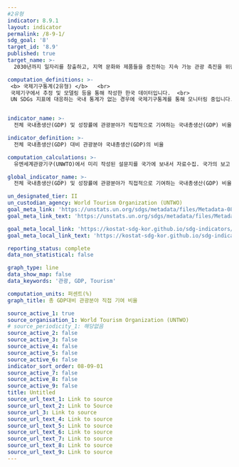 ```yaml
---
#2유형
indicator: 8.9.1
layout: indicator
permalink: /8-9-1/
sdg_goal: '8'
target_id: '8.9'
published: true
target_name: >-
  2030년까지 일자리를 창출하고, 지역 문화와 제품들을 증진하는 지속 가능 관광 촉진을 위한 정책들의 설계 및 시행

computation_definitions: >-
 <b> 국제기구통계(2유형) </b>   <br>
 국제기구에서 추정 및 모델링 등을 통해 작성한 한국 데이터입니다.  <br> 
 UN SDGs 지표에 대응하는 국내 통계가 없는 경우에 국제기구통계를 통해 모니터링 중입니다.


indicator_name: >-
  전체 국내총생산(GDP) 및 성장률에 관광분야가 직접적으로 기여하는 국내총생산(GDP) 비율

indicator_definition: >-
  전체 국내총생산(GDP) 대비 관광분야 국내총생산(GDP)의 비율

computation_calculations: >-
  유엔세계관광기구(UNWTO)에서 미리 작성된 설문지를 국가에 보내서 자료수집. 국가의 보고 부담을 줄이기 위해 OECD로 부터 일부 데이터를 받음

global_indicator_name: >-
  전체 국내총생산(GDP) 및 성장률에 관광분야가 직접적으로 기여하는 국내총생산(GDP) 비율

un_designated_tier: II
un_custodian_agency: World Tourism Organization (UNTWO)
goal_meta_link: 'https://unstats.un.org/sdgs/metadata/files/Metadata-08-09-01.pdf'
goal_meta_link_text: 'https://unstats.un.org/sdgs/metadata/files/Metadata-08-09-01.pdf'

goal_meta_local_link: 'https://kostat-sdg-kor.github.io/sdg-indicators/public/data/Metadata-08-09-01_KOR.pdf'
goal_meta_local_link_text: 'https://kostat-sdg-kor.github.io/sdg-indicators/public/data/Metadata-08-09-01_KOR.pdf'

reporting_status: complete
data_non_statistical: false

graph_type: line
data_show_map: false
data_keywords: '관광, GDP, Tourism'

computation_units: 퍼센트(%)
graph_title: 총 GDP대비 관광분야 직접 기여 비율

source_active_1: true
source_organisation_1: World Tourism Organization (UNTWO)
# source_periodicity_1: 해당없음
source_active_2: false
source_active_3: false
source_active_4: false
source_active_5: false
source_active_6: false
indicator_sort_order: 08-09-01
source_active_7: false
source_active_8: false
source_active_9: false
title: Untitled
source_url_text_1: Link to source
source_url_text_2: Link to Source
source_url_3: Link to source
source_url_text_4: Link to source
source_url_text_5: Link to source
source_url_text_6: Link to source
source_url_text_7: Link to source
source_url_text_8: Link to source
source_url_text_9: Link to source
---
```

